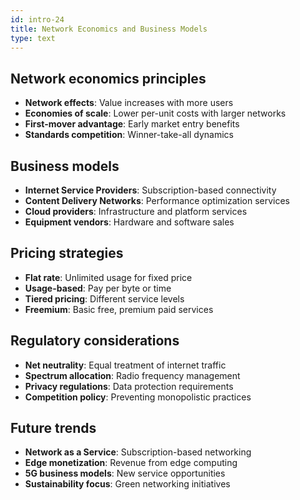 ```yaml
---
id: intro-24
title: Network Economics and Business Models
type: text
---
```


## Network economics principles

- **Network effects**: Value increases with more users
- **Economies of scale**: Lower per-unit costs with larger networks
- **First-mover advantage**: Early market entry benefits
- **Standards competition**: Winner-take-all dynamics

## Business models

- **Internet Service Providers**: Subscription-based connectivity
- **Content Delivery Networks**: Performance optimization services
- **Cloud providers**: Infrastructure and platform services
- **Equipment vendors**: Hardware and software sales

## Pricing strategies

- **Flat rate**: Unlimited usage for fixed price
- **Usage-based**: Pay per byte or time
- **Tiered pricing**: Different service levels
- **Freemium**: Basic free, premium paid services

## Regulatory considerations

- **Net neutrality**: Equal treatment of internet traffic
- **Spectrum allocation**: Radio frequency management
- **Privacy regulations**: Data protection requirements
- **Competition policy**: Preventing monopolistic practices

## Future trends

- **Network as a Service**: Subscription-based networking
- **Edge monetization**: Revenue from edge computing
- **5G business models**: New service opportunities
- **Sustainability focus**: Green networking initiatives